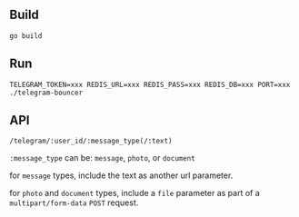 Build
-----

`go build`


Run
----


`TELEGRAM_TOKEN=xxx REDIS_URL=xxx REDIS_PASS=xxx REDIS_DB=xxx PORT=xxx ./telegram-bouncer`


API
---

`/telegram/:user_id/:message_type(/:text)`

`:message_type` can be: `message`, `photo`, or `document`

for `message` types, include the text as another url parameter.

for `photo` and `document` types, include a `file` parameter as part of a `multipart/form-data` `POST` request.
